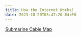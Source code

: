 ```yaml
---
title: How the Internet Works?
date: 2023-10-20T05:47:20-04:00
---
```


[Submarine Cable Map](https://submarinecablemap.com)
